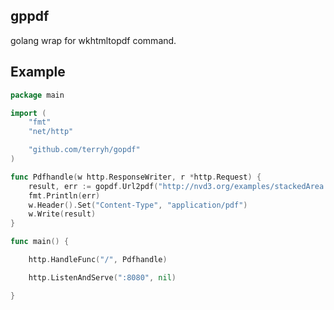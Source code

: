 ## gppdf
golang wrap for wkhtmltopdf command.

## Example

```go
package main

import (
    "fmt"
    "net/http"

    "github.com/terryh/gopdf"
)

func Pdfhandle(w http.ResponseWriter, r *http.Request) {
    result, err := gopdf.Url2pdf("http://nvd3.org/examples/stackedArea.html")
    fmt.Println(err)
    w.Header().Set("Content-Type", "application/pdf")
    w.Write(result)
}

func main() {

    http.HandleFunc("/", Pdfhandle)

    http.ListenAndServe(":8080", nil)

}


```





